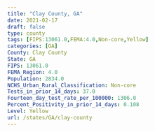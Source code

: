 ```yaml
---
title: "Clay County, GA"
date: 2021-02-17
draft: false
type: county
tags: [FIPS:13061.0,FEMA:4.0,Non-core,Yellow]
categories: [GA]
County: Clay County
State: GA
FIPS: 13061.0
FEMA_Region: 4.0
Population: 2834.0
NCHS_Urban_Rural_Classification: Non-core
Tests_in_prior_14_days: 37.0
Fourteen_day_test_rate_per_100000: 1306.0
Percent_Positivity_in_prior_14_days: 0.108
Level: Yellow
url: /states/GA/clay-county
---
```



